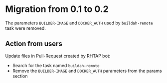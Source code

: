 # Migration from 0.1 to 0.2

The parameters `BUILDER-IMAGE` and `DOCKER_AUTH` used by `buildah-remote` task were removed.

## Action from users

Update files in Pull-Request created by RHTAP bot:
- Search for the task named `buildah-remote`
- Remove the `BUILDER-IMAGE` and `DOCKER_AUTH` parameters from the params section
